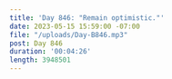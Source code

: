 ```yaml
---
title: 'Day 846: "Remain optimistic."'
date: 2023-05-15 15:59:00 -07:00
file: "/uploads/Day-B846.mp3"
post: Day 846
duration: '00:04:26'
length: 3948501
---
```


